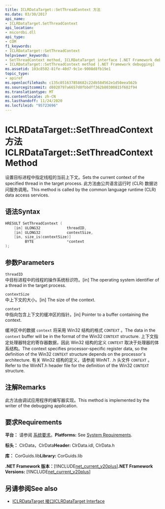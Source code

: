 ```yaml
---
title: ICLRDataTarget::SetThreadContext 方法
ms.date: 03/30/2017
api_name:
- ICLRDataTarget.SetThreadContext
api_location:
- mscordbi.dll
api_type:
- COM
f1_keywords:
- ICLRDataTarget::SetThreadContext
helpviewer_keywords:
- SetThreadContext method, ICLRDataTarget interface [.NET Framework debugging]
- ICLRDataTarget::SetThreadContext method [.NET Framework debugging]
ms.assetid: 103c8502-81fe-40d7-9c1e-9008d8fb19e1
topic_type:
- apiref
ms.openlocfilehash: c135c051637858682c22db58d562e1d50eea562b
ms.sourcegitcommit: d8020797a6657d0fbbdff362b80300815f682f94
ms.translationtype: MT
ms.contentlocale: zh-CN
ms.lasthandoff: 11/24/2020
ms.locfileid: "95723696"
---
```

# <a name="iclrdatatargetsetthreadcontext-method"></a><span data-ttu-id="2b44d-102">ICLRDataTarget::SetThreadContext 方法</span><span class="sxs-lookup"><span data-stu-id="2b44d-102">ICLRDataTarget::SetThreadContext Method</span></span>

<span data-ttu-id="2b44d-103">设置目标进程中指定线程的当前上下文。</span><span class="sxs-lookup"><span data-stu-id="2b44d-103">Sets the current context of the specified thread in the target process.</span></span> <span data-ttu-id="2b44d-104">此方法由公共语言运行时 (CLR) 数据访问服务调用。</span><span class="sxs-lookup"><span data-stu-id="2b44d-104">This method is called by the common language runtime (CLR) data access services.</span></span>  
  
## <a name="syntax"></a><span data-ttu-id="2b44d-105">语法</span><span class="sxs-lookup"><span data-stu-id="2b44d-105">Syntax</span></span>  
  
```cpp  
HRESULT SetThreadContext (  
    [in] ULONG32            threadID,  
    [in] ULONG32            contextSize,  
    [in, size_is(contextSize)]
         BYTE               *context  
);  
```  
  
## <a name="parameters"></a><span data-ttu-id="2b44d-106">参数</span><span class="sxs-lookup"><span data-stu-id="2b44d-106">Parameters</span></span>  

 `threadID`  
 <span data-ttu-id="2b44d-107">中目标进程中的线程的操作系统标识符。</span><span class="sxs-lookup"><span data-stu-id="2b44d-107">[in] The operating system identifier of a thread in the target process.</span></span>  
  
 `contextSize`  
 <span data-ttu-id="2b44d-108">中上下文的大小。</span><span class="sxs-lookup"><span data-stu-id="2b44d-108">[in] The size of the context.</span></span>  
  
 `context`  
 <span data-ttu-id="2b44d-109">中指向包含上下文的缓冲区的指针。</span><span class="sxs-lookup"><span data-stu-id="2b44d-109">[in] Pointer to a buffer containing the context.</span></span>  
  
 <span data-ttu-id="2b44d-110">缓冲区中的数据 `context` 将采用 Win32 结构的格式 `CONTEXT` 。</span><span class="sxs-lookup"><span data-stu-id="2b44d-110">The data in the `context` buffer will be in the format of the Win32 `CONTEXT` structure.</span></span> <span data-ttu-id="2b44d-111">上下文指定处理器特定的寄存器数据，因此 Win32 结构的定义 `CONTEXT` 取决于处理器的体系结构。</span><span class="sxs-lookup"><span data-stu-id="2b44d-111">The context specifies processor-specific register data, so the definition of the Win32 `CONTEXT` structure depends on the processor's architecture.</span></span> <span data-ttu-id="2b44d-112">有关 Win32 结构的定义，请参阅 WinNT. .h 头文件 `CONTEXT` 。</span><span class="sxs-lookup"><span data-stu-id="2b44d-112">Refer to the WinNT.h header file for the definition of the Win32 `CONTEXT` structure.</span></span>  
  
## <a name="remarks"></a><span data-ttu-id="2b44d-113">注解</span><span class="sxs-lookup"><span data-stu-id="2b44d-113">Remarks</span></span>  

 <span data-ttu-id="2b44d-114">此方法由调试应用程序的编写器实现。</span><span class="sxs-lookup"><span data-stu-id="2b44d-114">This method is implemented by the writer of the debugging application.</span></span>  
  
## <a name="requirements"></a><span data-ttu-id="2b44d-115">要求</span><span class="sxs-lookup"><span data-stu-id="2b44d-115">Requirements</span></span>  

 <span data-ttu-id="2b44d-116">**平台：** 请参阅 [系统要求](../../get-started/system-requirements.md)。</span><span class="sxs-lookup"><span data-stu-id="2b44d-116">**Platforms:** See [System Requirements](../../get-started/system-requirements.md).</span></span>  
  
 <span data-ttu-id="2b44d-117">**标头：** ClrData，ClrData</span><span class="sxs-lookup"><span data-stu-id="2b44d-117">**Header:** ClrData.idl, ClrData.h</span></span>  
  
 <span data-ttu-id="2b44d-118">**库：** CorGuids.lib</span><span class="sxs-lookup"><span data-stu-id="2b44d-118">**Library:** CorGuids.lib</span></span>  
  
 <span data-ttu-id="2b44d-119">**.NET Framework 版本：**[!INCLUDE[net_current_v20plus](../../../../includes/net-current-v20plus-md.md)]</span><span class="sxs-lookup"><span data-stu-id="2b44d-119">**.NET Framework Versions:** [!INCLUDE[net_current_v20plus](../../../../includes/net-current-v20plus-md.md)]</span></span>  
  
## <a name="see-also"></a><span data-ttu-id="2b44d-120">另请参阅</span><span class="sxs-lookup"><span data-stu-id="2b44d-120">See also</span></span>

- [<span data-ttu-id="2b44d-121">ICLRDataTarget 接口</span><span class="sxs-lookup"><span data-stu-id="2b44d-121">ICLRDataTarget Interface</span></span>](iclrdatatarget-interface.md)
